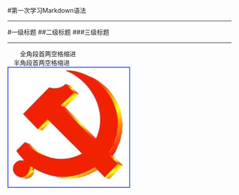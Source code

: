 #第一次学习Markdown语法
***
#一级标题
##二级标题
###三级标题

***
&emsp;&emsp;全角段首两空格缩进<br>
&ensp;&ensp;半角段首两空格缩进<br>
![imag](image/dang.png)